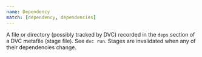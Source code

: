 ```yaml
---
name: Dependency
match: [dependency, dependencies]
---
```


A file or directory (possibly tracked by DVC) recorded in the `deps` section of
a DVC metafile (stage file). See `dvc run`. Stages are invalidated when any of
their dependencies change.
